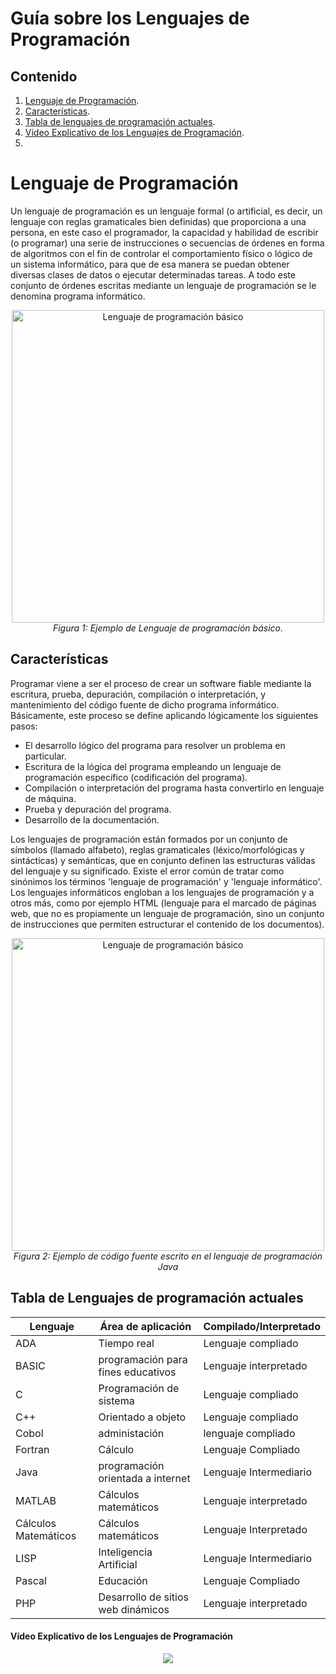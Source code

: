# Guía sobre los Lenguajes de Programación

## Contenido
1. [Lenguaje de Programación](#lenguaje-de-programación).
2. [Características](#características).
3. [Tabla de lenguajes de programación actuales](tabla-de-programación-de-lenguajes-actuales).
4. [Vídeo Explicativo de los Lenguajes de Programación](video-explicativo-de-los-lenguajes-de-programación).
5. 

# Lenguaje de Programación 

Un lenguaje de programación es un lenguaje formal (o artificial, es decir, un lenguaje con reglas gramaticales bien definidas) que proporciona a una persona, en este caso el programador, la capacidad y habilidad de escribir (o programar) una serie de instrucciones o secuencias de órdenes en forma de algoritmos con el fin de controlar el comportamiento físico o lógico de un sistema informático, para que de esa manera se puedan obtener diversas clases de datos o ejecutar determinadas tareas. A todo este conjunto de órdenes escritas mediante un lenguaje de programación se le denomina programa informático.

<p align="center">
  <img src="https://upload.wikimedia.org/wikipedia/commons/0/0b/PET-basic.png"
alt="Lenguaje de programación básico" width="500"> 
  <br>
  <em>Figura 1: Ejemplo de Lenguaje de programación básico.</em>
<p/> 

## Características

Programar viene a ser el proceso de crear un software fiable mediante la escritura, prueba, depuración, compilación o interpretación, y mantenimiento del código fuente de dicho programa informático. Básicamente, este proceso se define aplicando lógicamente los siguientes pasos:

 - El desarrollo lógico del programa para resolver un problema en particular.
 - Escritura de la lógica del programa empleando un lenguaje de programación específico (codificación del programa).
 - Compilación o interpretación del programa hasta convertirlo en lenguaje de máquina.
 - Prueba y depuración del programa.
 - Desarrollo de la documentación.
   
Los lenguajes de programación están formados por un conjunto de símbolos (llamado alfabeto), reglas gramaticales (léxico/morfológicas y sintácticas) y semánticas, que en conjunto definen las estructuras válidas del lenguaje y su significado. Existe el error común de tratar como sinónimos los términos 'lenguaje de programación' y 'lenguaje informático'. Los lenguajes informáticos engloban a los lenguajes de programación y a otros más, como por ejemplo HTML (lenguaje para el marcado de páginas web, que no es propiamente un lenguaje de programación, sino un conjunto de instrucciones que permiten estructurar el contenido de los documentos).

<p align="center">
  <img src="https://upload.wikimedia.org/wikipedia/commons/d/d0/Classes_and_Methods.png"
alt="Lenguaje de programación básico" width="500"> 
  <br>
  <em>Figura 2: Ejemplo de código fuente escrito en el lenguaje de programación Java</em>
</p> 

## Tabla de Lenguajes de programación actuales

| Lenguaje                  | Área de aplicación                                    | Compilado/Interpretado | 
|---------------------------|-------------------------------------------------------|------------------------| 
| ADA                       | Tiempo real                                           | Lenguaje compliado     | 
| BASIC                     | programación para fines educativos                    | Lenguaje interpretado  | 
| C                         | Programación de sistema                               | Lenguaje compliado     | 
| C++                       | Orientado a objeto                                    | Lenguaje compliado     |  
| Cobol                     | administación                                         | lenguaje compliado     |             
| Fortran                   | Cálculo                                               | Lenguaje Compliado     | 
| Java                      | programación orientada a internet                     | Lenguaje Intermediario |
| MATLAB                    | Cálculos matemáticos                                  | Lenguaje interpretado  |
| Cálculos Matemáticos      | Cálculos matemáticos                                  | Lenguaje Interpretado  |
| LISP                      | Inteligencia Artificial                               | Lenguaje Intermediario |
| Pascal                    | Educación                                             | Lenguaje Compliado     |
| PHP                       | Desarrollo de sitios web dinámicos                    | Lenguaje interpretado  |

#### Vídeo Explicativo de los Lenguajes de Programación 

<p align="center">
  <a href="https://www.youtube.com/watch?v=pWw4UtQhdek&t=2s">
    <img src="https://i.ytimg.com/vi/pWw4UtQhdek/maxresdefault.jpg">
  </a>
</p>


